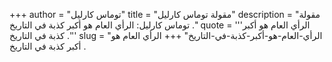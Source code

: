 +++
author = "توماس كارليل"
title = "مقولة توماس كارليل"
description = "مقولة توماس كارليل: الرأي العام هو أكبر كذبة في التاريخ ."
quote = '''الرأي العام هو أكبر كذبة في التاريخ .'''
slug = "الرأي-العام-هو-أكبر-كذبة-في-التاريخ"
+++
الرأي العام هو أكبر كذبة في التاريخ .
